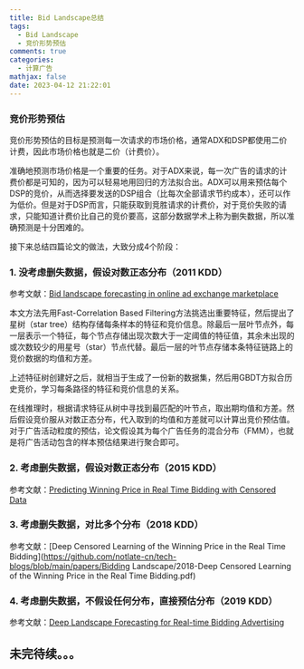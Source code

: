 ```yaml
---
title: Bid Landscape总结
tags:
  - Bid Landscape
  - 竞价形势预估
comments: true
categories:
  - 计算广告
mathjax: false
date: 2023-04-12 21:22:01
---
```


### 竞价形势预估

竞价形势预估的目标是预测每一次请求的市场价格，通常ADX和DSP都使用二价计费，因此市场价格也就是二价（计费价）。

准确地预测市场价格是一个重要的任务。对于ADX来说，每一次广告的请求的计费价都是可知的，因为可以轻易地用回归的方法拟合出。ADX可以用来预估每个DSP的竞价，从而选择要发送的DSP组合（比每次全部请求节约成本），还可以作为低价。但是对于DSP而言，只能获取到竞胜请求的计费价，对于竞价失败的请求，只能知道计费价比自己的竞价要高，这部分数据学术上称为删失数据，所以准确预测是十分困难的。

接下来总结四篇论文的做法，大致分成4个阶段：

### 1. 没考虑删失数据，假设对数正态分布（2011 KDD）

参考文献：[Bid landscape forecasting in online ad exchange marketplace](http://wnzhang.net/share/rtb-papers/bid-lands.pdf)

本文方法先用Fast-Correlation Based Filtering方法挑选出重要特征，然后提出了星树（star tree）结构存储每条样本的特征和竞价信息。除最后一层叶节点外，每一层表示一个特征，每个节点存储出现次数大于一定阈值的特征值，其余未出现的或次数较少的用星号（star）节点代替。最后一层的叶节点存储本条特征链路上的竞价数据的均值和方差。

上述特征树创建好之后，就相当于生成了一份新的数据集，然后用GBDT方拟合历史竞价，学习每条路径的特征和竞价信息的关系。

在线推理时，根据请求特征从树中寻找到最匹配的叶节点，取出期均值和方差。然后假设竞价服从对数正态分布，代入取到的均值和方差就可以计算出竞价预估值。对于广告活动粒度的预估，论文假设其为每个广告任务的混合分布（FMM），也就是将广告活动包含的样本预估结果进行聚合即可。

### 2. 考虑删失数据，假设对数正态分布（2015 KDD）

参考文献：[Predicting Winning Price in Real Time Bidding with Censored Data](http://wnzhang.net/share/rtb-papers/win-price-pred.pdf)

### 3. 考虑删失数据，对比多个分布（2018 KDD）

参考文献：[Deep Censored Learning of the Winning Price in the Real Time Bidding](https://github.com/notlate-cn/tech-blogs/blob/main/papers/Bidding Landscape/2018-Deep Censored Learning of the Winning Price in the Real Time Bidding.pdf)

### 4. 考虑删失数据，不假设任何分布，直接预估分布（2019 KDD）

参考文献：[Deep Landscape Forecasting for Real-time Bidding Advertising](https://arxiv.org/abs/1905.03028)



## 未完待续。。。
